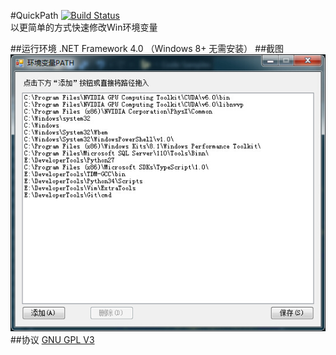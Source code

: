 #QuickPath
[![Build Status](https://travis-ci.org/IceNature/QuickPath.svg?branch=master)](https://travis-ci.org/IceNature/QuickPath)  
以更简单的方式快速修改Win环境变量

##运行环境
.NET Framework 4.0 （Windows 8+ 无需安装）
##截图
![QuickPath](./pic/QuickPath.jpg)
##协议
[GNU GPL V3](./LICENSE)
